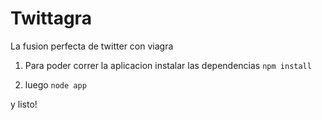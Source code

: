 Twittagra
=========

La fusion perfecta de twitter con viagra

1. Para poder correr la aplicacion instalar las dependencias
`npm install`

2. luego 
`node app`

y listo!